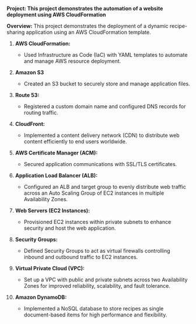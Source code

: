 **Project: This project demonstrates the automation of a website deployment using AWS CloudFormation**

**Overview:** This project demonstrates the deployment of a dynamic recipe-sharing application using an AWS CloudFormation template. 

1. **AWS CloudFormation:** 
   - Used Infrastructure as Code (IaC) with YAML templates to automate and manage AWS resource deployment.

2. **Amazon S3** 
   - Created an S3 bucket to securely store and manage application files.

3. **Route 53:** 
   - Registered a custom domain name and configured DNS records for routing traffic.

4. **CloudFront:**
   - Implemented a content delivery network (CDN) to distribute web content efficiently to end users worldwide.

5. **AWS Certificate Manager (ACM):**
   - Secured application communications with SSL/TLS certificates.

6. **Application Load Balancer (ALB):**
   - Configured an ALB and target group to evenly distribute web traffic across an Auto Scaling Group of EC2 instances in multiple Availability Zones.

7. **Web Servers (EC2 Instances):**
   - Provisioned EC2 instances within private subnets to enhance security and host the web application.

8. **Security Groups:**
   - Defined Security Groups to act as virtual firewalls controlling inbound and outbound traffic to EC2 instances.

9. **Virtual Private Cloud (VPC):**
   - Set up a VPC with public and private subnets across two Availability Zones for improved reliability, scalability, and fault tolerance.

10. **Amazon DynamoDB:**
    - Implemented a NoSQL database to store recipes as single document-based items for high performance and flexibility.
